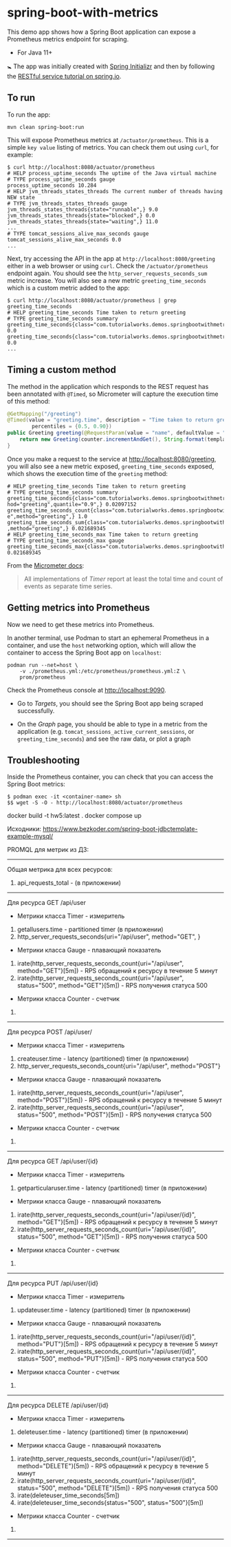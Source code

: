 # spring-boot-with-metrics

This demo app shows how a Spring Boot application can expose a Prometheus metrics endpoint for scraping.

- For Java 11+

🚼 The app was initially created with [Spring Initializr][init] and then by following the [RESTful service tutorial on spring.io][rest-tutorial].

## To run

To run the app:

    mvn clean spring-boot:run
    
This will expose Prometheus metrics at `/actuator/prometheus`. This is a simple `key value` listing of metrics. You can check them out using `curl`, for example:

    $ curl http://localhost:8080/actuator/prometheus
    # HELP process_uptime_seconds The uptime of the Java virtual machine
    # TYPE process_uptime_seconds gauge
    process_uptime_seconds 10.284
    # HELP jvm_threads_states_threads The current number of threads having NEW state
    # TYPE jvm_threads_states_threads gauge
    jvm_threads_states_threads{state="runnable",} 9.0
    jvm_threads_states_threads{state="blocked",} 0.0
    jvm_threads_states_threads{state="waiting",} 11.0
    ...
    # TYPE tomcat_sessions_alive_max_seconds gauge
    tomcat_sessions_alive_max_seconds 0.0
    ...    

Next, try accessing the API in the app at `http://localhost:8080/greeting` either in a web browser or using `curl`. Check the `/actuator/prometheus` endpoint again. You should see the `http_server_requests_seconds_sum` metric increase. You will also see a new metric `greeting_time_seconds` which is a custom metric added to the app:

    $ curl http://localhost:8080/actuator/prometheus | grep greeting_time_seconds
    # HELP greeting_time_seconds Time taken to return greeting
    # TYPE greeting_time_seconds summary
    greeting_time_seconds{class="com.tutorialworks.demos.springbootwithmetrics.GreetingController",exception="none",method="greeting",quantile="0.5",} 0.0
    greeting_time_seconds{class="com.tutorialworks.demos.springbootwithmetrics.GreetingController",exception="none",method="greeting",quantile="0.9",} 0.0
    ...

## Timing a custom method

The method in the application which responds to the REST request has been annotated with `@Timed`, so Micrometer will capture the execution time of this method:

```java
@GetMapping("/greeting")
@Timed(value = "greeting.time", description = "Time taken to return greeting",
        percentiles = {0.5, 0.90})
public Greeting greeting(@RequestParam(value = "name", defaultValue = "World") String name) {
    return new Greeting(counter.incrementAndGet(), String.format(template, name));
}
```

Once you make a request to the service at <http://localhost:8080/greeting>, you will also see a new metric exposed, `greeting_time_seconds` exposed, which shows the execution time of the `greeting` method:

    # HELP greeting_time_seconds Time taken to return greeting
    # TYPE greeting_time_seconds summary
    greeting_time_seconds{class="com.tutorialworks.demos.springbootwithmetrics.GreetingController",exception="none",met
    hod="greeting",quantile="0.9",} 0.02097152
    greeting_time_seconds_count{class="com.tutorialworks.demos.springbootwithmetrics.GreetingController",exception="non
    e",method="greeting",} 1.0
    greeting_time_seconds_sum{class="com.tutorialworks.demos.springbootwithmetrics.GreetingController",exception="none"
    ,method="greeting",} 0.021689345
    # HELP greeting_time_seconds_max Time taken to return greeting
    # TYPE greeting_time_seconds_max gauge
    greeting_time_seconds_max{class="com.tutorialworks.demos.springbootwithmetrics.GreetingController",exception="none",method="greeting",} 0.021689345


From the [Micrometer docs][timerdocs]:

> All implementations of _Timer_ report at least the total time and count of events as separate time series.

## Getting metrics into Prometheus

Now we need to get these metrics into Prometheus.

In another terminal, use Podman to start an ephemeral Prometheus in a container, and use the `host` networking option, which will allow the container to access the Spring Boot app on `localhost`:

    podman run --net=host \
        -v ./prometheus.yml:/etc/prometheus/prometheus.yml:Z \
        prom/prometheus
        
Check the Prometheus console at <http://localhost:9090>.

- Go to _Targets_, you should see the Spring Boot app being scraped successfully.

- On the _Graph_ page, you should be able to type in a metric from the application (e.g. `tomcat_sessions_active_current_sessions`, or `greeting_time_seconds`) and see the raw data, or plot a graph

## Troubleshooting

Inside the Prometheus container, you can check that you can access the Spring Boot metrics:

    $ podman exec -it <container-name> sh
    $$ wget -S -O - http://localhost:8080/actuator/prometheus


[rest-tutorial]: https://spring.io/guides/gs/rest-service/
[init]: https://start.spring.io
[timerdocs]: https://micrometer.io/docs/concepts#_timers


docker build -t hw5:latest .
docker compose up

Исходники:
https://www.bezkoder.com/spring-boot-jdbctemplate-example-mysql/

PROMQL для метрик из ДЗ:

------------------------------------------------------------------

Общая метрика для всех ресурсов:
1. api_requests_total - (в приложении)

------------------------------------------------------------------

Для ресурса GET /api/user
* Метрики класса Timer - измеритель
1. getallusers.time - partitioned timer (в приложении)
2. http_server_requests_seconds{uri="/api/user", method="GET", }

* Метрики класса Gauge - плавающий показатель
1. irate(http_server_requests_seconds_count{uri="/api/user", method="GET"}[5m]) - RPS обращений к ресурсу в течение 5 минут
2. irate(http_server_requests_seconds_count{uri="/api/user", status="500", method="GET"}[5m]) - RPS получения статуса 500 

* Метрики класса Counter - счетчик
1. 

------------------------------------------------------------------

Для ресурса POST /api/user/

* Метрики класса Timer - измеритель
1. createuser.time - latency (partitioned) timer (в приложении)
2. http_server_requests_seconds_count{uri="/api/user", method="POST"}

* Метрики класса Gauge - плавающий показатель
1. irate(http_server_requests_seconds_count{uri="/api/user", method="POST"}[5m]) - RPS обращений к ресурсу в течение 5 минут
2. irate(http_server_requests_seconds_count{uri="/api/user", status="500", method="POST"}[5m]) - RPS получения статуса 500

* Метрики класса Counter - счетчик
1.

------------------------------------------------------------------

Для ресурса GET /api/user/{id}

* Метрики класса Timer - измеритель
1. getparticularuser.time - latency (partitioned) timer (в приложении)

* Метрики класса Gauge - плавающий показатель
1. irate(http_server_requests_seconds_count{uri="/api/user/{id}", method="GET"}[5m]) - RPS обращений к ресурсу в течение 5 минут
2. irate(http_server_requests_seconds_count{uri="/api/user/{id}", status="500", method="GET"}[5m]) - RPS получения статуса 500

* Метрики класса Counter - счетчик
1.

------------------------------------------------------------------

Для ресурса PUT /api/user/{id}

* Метрики класса Timer - измеритель
1. updateuser.time - latency (partitioned) timer (в приложении)

* Метрики класса Gauge - плавающий показатель
1. irate(http_server_requests_seconds_count{uri="/api/user/{id}", method="PUT"}[5m]) - RPS обращений к ресурсу в течение 5 минут
2. irate(http_server_requests_seconds_count{uri="/api/user/{id}", status="500", method="PUT"}[5m]) - RPS получения статуса 500

* Метрики класса Counter - счетчик
1.

------------------------------------------------------------------

Для ресурса DELETE /api/user/{id}

* Метрики класса Timer - измеритель
1. deleteuser.time - latency (partitioned) timer (в приложении)

* Метрики класса Gauge - плавающий показатель
1. irate(http_server_requests_seconds_count{uri="/api/user/{id}", method="DELETE"}[5m]) - RPS обращений к ресурсу в течение 5 минут
2. irate(http_server_requests_seconds_count{uri="/api/user/{id}", status="500", method="DELETE"}[5m]) - RPS получения статуса 500
3. irate(deleteuser_time_seconds[5m])
4. irate(deleteuser_time_seconds{status="500", status="500"}[5m])

* Метрики класса Counter - счетчик
1.

------------------------------------------------------------------




